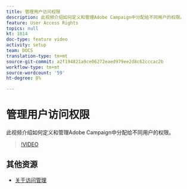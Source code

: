 ```yaml
---
title: 管理用户访问权限
description: 此视频介绍如何定义和管理Adobe Campaign中分配给不同用户的权限。
feature: User Access Rights
topics: null
kt: 1814
doc-type: feature video
activity: setup
team: DOCS
translation-type: tm+mt
source-git-commit: a2f194821a9ce06272eaed979ee2d8c62cccac2b
workflow-type: tm+mt
source-wordcount: '59'
ht-degree: 8%

---
```



# 管理用户访问权限

此视频介绍如何定义和管理Adobe Campaign中分配给不同用户的权限。

>[!VIDEO](https://video.tv.adobe.com/v/24671?quality=12)

## 其他资源

* [关于访问管理](https://docs.adobe.com/content/help/en/campaign-standard/using/administrating/users-and-security/about-access-management.html)
